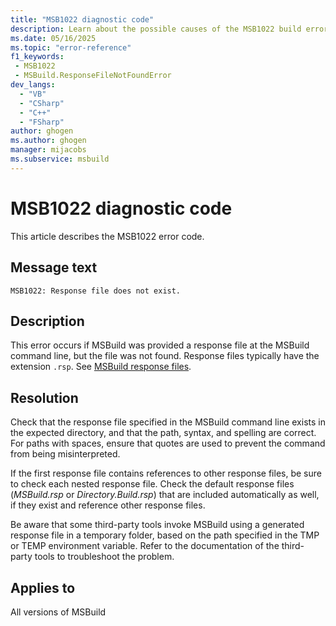 ```yaml
---
title: "MSB1022 diagnostic code"
description: Learn about the possible causes of the MSB1022 build error, and get troubleshooting tips.
ms.date: 05/16/2025
ms.topic: "error-reference"
f1_keywords:
 - MSB1022
 - MSBuild.ResponseFileNotFoundError
dev_langs:
  - "VB"
  - "CSharp"
  - "C++"
  - "FSharp"
author: ghogen
ms.author: ghogen
manager: mijacobs
ms.subservice: msbuild
---
```


# MSB1022 diagnostic code

<!-- :::ErrorDefinitionDescription::: -->
<!-- :::editable-content name="introDescription"::: -->
This article describes the MSB1022 error code.
<!-- :::editable-content-end::: -->

## Message text

<!-- :::editable-content name="messageText"::: -->
`MSB1022: Response file does not exist.`
<!-- :::editable-content-end::: -->
<!-- MSB1022: Response file does not exist. -->

<!-- :::editable-content name="postOutputDescription"::: -->
<!--
{StrBegin="MSBUILD : error MSB1022: "}UE: This message would show if the user did something like "msbuild @bogus.rsp" where bogus.rsp doesn't exist. This
    message does not need in-line parameters because the exception takes care of displaying the invalid arg.
    LOCALIZATION: The prefix "MSBUILD : error MSBxxxx:" should not be localized.
-->
## Description

This error occurs if MSBuild was provided a response file at the MSBuild command line, but the file was not found. Response files typically have the extension `.rsp`. See [MSBuild response files](../msbuild-response-files.md).

## Resolution

Check that the response file specified in the MSBuild command line exists in the expected directory, and that the path, syntax, and spelling are correct. For paths with spaces, ensure that quotes are used to prevent the command from being misinterpreted.

If the first response file contains references to other response files, be sure to check each nested response file. Check the default response files (*MSBuild.rsp* or *Directory.Build.rsp*) that are included automatically as well, if they exist and reference other response files.

Be aware that some third-party tools invoke MSBuild using a generated response file in a temporary folder, based on the path specified in the TMP or TEMP environment variable. Refer to the documentation of the third-party tools to troubleshoot the problem.

<!-- :::editable-content-end::: -->
<!-- :::ErrorDefinitionDescription-end::: -->

## Applies to

All versions of MSBuild
